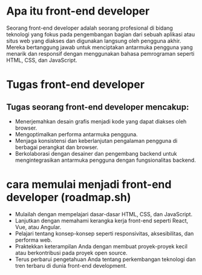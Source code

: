 # Apa itu front-end developer
Seorang front-end developer adalah seorang profesional di bidang teknologi yang fokus pada pengembangan bagian dari sebuah aplikasi atau situs web yang diakses dan digunakan langsung oleh pengguna akhir. Mereka bertanggung jawab untuk menciptakan antarmuka pengguna yang menarik dan responsif dengan menggunakan bahasa pemrograman seperti HTML, CSS, dan JavaScript.

# Tugas front-end developer
## Tugas seorang front-end developer mencakup:
- Menerjemahkan desain grafis menjadi kode yang dapat diakses oleh browser.
- Mengoptimalkan performa antarmuka pengguna.
- Menjaga konsistensi dan keberlanjutan pengalaman pengguna di berbagai perangkat dan browser.
- Berkolaborasi dengan desainer dan pengembang backend untuk mengintegrasikan antarmuka pengguna dengan fungsionalitas backend.

# cara memulai menjadi front-end developer (roadmap.sh)
- Mulailah dengan mempelajari dasar-dasar HTML, CSS, dan JavaScript.
- Lanjutkan dengan memahami kerangka kerja front-end seperti React, Vue, atau Angular.
- Pelajari tentang konsep-konsep seperti responsivitas, aksesibilitas, dan performa web.
- Praktekkan keterampilan Anda dengan membuat proyek-proyek kecil atau berkontribusi pada proyek open source.
- Terus perbarui pengetahuan Anda tentang perkembangan teknologi dan tren terbaru di dunia front-end development.
